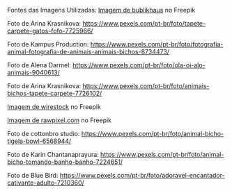 Fontes das Imagens Utilizadas:
<a href="https://br.freepik.com/fotos-gratis/adoravel-cachorro-basenji-marrom-e-branco-sorrindo-e-dando-mais-uns-cinco-isolado-no-branco_11829591.htm#query=animal&position=1&from_view=search&track=sph">Imagem de bublikhaus</a> no Freepik

Foto de Arina Krasnikova: https://www.pexels.com/pt-br/foto/tapete-carpete-gatos-fofo-7725966/

Foto de Kampus Production: https://www.pexels.com/pt-br/foto/fotografia-animal-fotografia-de-animais-animais-bichos-8734473/

Foto de Alena Darmel: https://www.pexels.com/pt-br/foto/ola-oi-alo-animais-9040613/

Foto de Arina Krasnikova: https://www.pexels.com/pt-br/foto/animais-bichos-tapete-carpete-7726102/

<a href="https://br.freepik.com/fotos-gratis/foto-isolada-de-gato-ruivo-olhando-para-cachorro-retriever-olhando-para-a-camera-na-superficie-branca_17234217.htm#query=animal&position=34&from_view=search&track=sph">Imagem de wirestock</a> no Freepik

<a href="https://br.freepik.com/fotos-gratis/retrato-de-grupo-de-filhotes-adoraveis_3532149.htm#query=animal&position=0&from_view=search&track=sph">Imagem de rawpixel.com</a> no Freepik

Foto de cottonbro studio: https://www.pexels.com/pt-br/foto/animal-bicho-tigela-bowl-6568944/

Foto de Karin Chantanaprayura: https://www.pexels.com/pt-br/foto/animal-bicho-tomando-banho-banho-7224651/

Foto de Blue Bird: https://www.pexels.com/pt-br/foto/adoravel-encantador-cativante-adulto-7210360/
